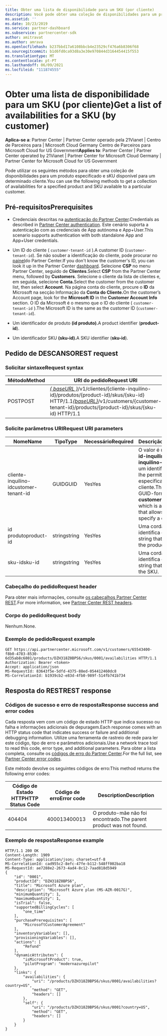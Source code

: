 ```yaml
---
title: Obter uma lista de disponibilidade para um SKU (por cliente)
description: Você pode obter uma coleção de disponibilidades para um produto especificado e SKU pelo cliente usando os identificadores de cliente, produto e SKU.
ms.assetid: ''
ms.date: 10/23/2019
ms.service: partner-dashboard
ms.subservice: partnercenter-sdk
author: amitravat
ms.author: amrava
ms.openlocfilehash: b237bbd17a6108bbcb4e23529cf476a6b8306f68
ms.sourcegitcommit: b1d6fd0ca93d8a3e30e970844d3164454415f553
ms.translationtype: MT
ms.contentlocale: pt-PT
ms.lasthandoff: 06/09/2021
ms.locfileid: "111874555"
---
```

# <a name="get-a-list-of-availabilities-for-a-sku-by-customer"></a><span data-ttu-id="d9b2c-103">Obter uma lista de disponibilidade para um SKU (por cliente)</span><span class="sxs-lookup"><span data-stu-id="d9b2c-103">Get a list of availabilities for a SKU (by customer)</span></span>

<span data-ttu-id="d9b2c-104">**Aplica-se a**: Partner Center | Partner Center operado pela 21Vianet | Centro de Parceiros para | Microsoft Cloud Germany Centro de Parceiros para Microsoft Cloud for US Government</span><span class="sxs-lookup"><span data-stu-id="d9b2c-104">**Applies to**: Partner Center | Partner Center operated by 21Vianet | Partner Center for Microsoft Cloud Germany | Partner Center for Microsoft Cloud for US Government</span></span>

<span data-ttu-id="d9b2c-105">Pode utilizar os seguintes métodos para obter uma coleção de disponibilidades para um produto especificado e sKU disponível para um determinado cliente.</span><span class="sxs-lookup"><span data-stu-id="d9b2c-105">You can use the following methods to get a collection of availabilities for a specified product and SKU available to a particular customer.</span></span>

## <a name="prerequisites"></a><span data-ttu-id="d9b2c-106">Pré-requisitos</span><span class="sxs-lookup"><span data-stu-id="d9b2c-106">Prerequisites</span></span>

- <span data-ttu-id="d9b2c-107">Credenciais descritas na [autenticação do Partner Center](partner-center-authentication.md).</span><span class="sxs-lookup"><span data-stu-id="d9b2c-107">Credentials as described in [Partner Center authentication](partner-center-authentication.md).</span></span> <span data-ttu-id="d9b2c-108">Este cenário suporta a autenticação com as credenciais de App autónoma e App+User.</span><span class="sxs-lookup"><span data-stu-id="d9b2c-108">This scenario supports authentication with both standalone App and App+User credentials.</span></span>

- <span data-ttu-id="d9b2c-109">Um ID do cliente ( `customer-tenant-id` ).</span><span class="sxs-lookup"><span data-stu-id="d9b2c-109">A customer ID (`customer-tenant-id`).</span></span> <span data-ttu-id="d9b2c-110">Se não souber a identificação do cliente, pode procurar no [painel](https://partner.microsoft.com/dashboard)do Partner Center.</span><span class="sxs-lookup"><span data-stu-id="d9b2c-110">If you don't know the customer's ID, you can look it up in the Partner Center [dashboard](https://partner.microsoft.com/dashboard).</span></span> <span data-ttu-id="d9b2c-111">Selecione **CSP** no menu Partner Center, seguido de **Clientes**.</span><span class="sxs-lookup"><span data-stu-id="d9b2c-111">Select **CSP** from the Partner Center menu, followed by **Customers**.</span></span> <span data-ttu-id="d9b2c-112">Selecione o cliente da lista de clientes e, em seguida, selecione **Conta.**</span><span class="sxs-lookup"><span data-stu-id="d9b2c-112">Select the customer from the customer list, then select **Account**.</span></span> <span data-ttu-id="d9b2c-113">Na página conta do cliente, procure o **ID** da Microsoft na secção Informação da **Conta do Cliente.**</span><span class="sxs-lookup"><span data-stu-id="d9b2c-113">On the customer’s Account page, look for the **Microsoft ID** in the **Customer Account Info** section.</span></span> <span data-ttu-id="d9b2c-114">O ID da Microsoft é o mesmo que o ID do cliente ( `customer-tenant-id` ).</span><span class="sxs-lookup"><span data-stu-id="d9b2c-114">The Microsoft ID is the same as the customer ID  (`customer-tenant-id`).</span></span>

- <span data-ttu-id="d9b2c-115">Um identificador de produto **(id produto).**</span><span class="sxs-lookup"><span data-stu-id="d9b2c-115">A product identifier (**product-id**).</span></span>

- <span data-ttu-id="d9b2c-116">Um identificador SKU **(sku-id).**</span><span class="sxs-lookup"><span data-stu-id="d9b2c-116">A SKU identifier (**sku-id**).</span></span>

## <a name="rest-request"></a><span data-ttu-id="d9b2c-117">Pedido de DESCANSO</span><span class="sxs-lookup"><span data-stu-id="d9b2c-117">REST request</span></span>

### <a name="request-syntax"></a><span data-ttu-id="d9b2c-118">Solicitar sintaxe</span><span class="sxs-lookup"><span data-stu-id="d9b2c-118">Request syntax</span></span>

| <span data-ttu-id="d9b2c-119">Método</span><span class="sxs-lookup"><span data-stu-id="d9b2c-119">Method</span></span> | <span data-ttu-id="d9b2c-120">URI do pedido</span><span class="sxs-lookup"><span data-stu-id="d9b2c-120">Request URI</span></span>                                                                                                                 |
|--------|-----------------------------------------------------------------------------------------------------------------------------|
| <span data-ttu-id="d9b2c-121">POST</span><span class="sxs-lookup"><span data-stu-id="d9b2c-121">POST</span></span>   | <span data-ttu-id="d9b2c-122">[*\{ baseURL \}*](partner-center-rest-urls.md)/v1/clientes/{cliente-inquilino-id}/produtos/{product-id}/skus/{sku-id} HTTP/1.1</span><span class="sxs-lookup"><span data-stu-id="d9b2c-122">[*\{baseURL\}*](partner-center-rest-urls.md)/v1/customers/{customer-tenant-id}/products/{product-id}/skus/{sku-id} HTTP/1.1</span></span> |

### <a name="request-uri-parameters"></a><span data-ttu-id="d9b2c-123">Solicite parâmetros URI</span><span class="sxs-lookup"><span data-stu-id="d9b2c-123">Request URI parameters</span></span>

| <span data-ttu-id="d9b2c-124">Nome</span><span class="sxs-lookup"><span data-stu-id="d9b2c-124">Name</span></span>               | <span data-ttu-id="d9b2c-125">Tipo</span><span class="sxs-lookup"><span data-stu-id="d9b2c-125">Type</span></span> | <span data-ttu-id="d9b2c-126">Necessário</span><span class="sxs-lookup"><span data-stu-id="d9b2c-126">Required</span></span> | <span data-ttu-id="d9b2c-127">Descrição</span><span class="sxs-lookup"><span data-stu-id="d9b2c-127">Description</span></span>                                                                                 |
|--------------------|------|----------|---------------------------------------------------------------------------------------------|
| <span data-ttu-id="d9b2c-128">cliente-inquilino-id</span><span class="sxs-lookup"><span data-stu-id="d9b2c-128">customer-tenant-id</span></span> | <span data-ttu-id="d9b2c-129">GUID</span><span class="sxs-lookup"><span data-stu-id="d9b2c-129">GUID</span></span> | <span data-ttu-id="d9b2c-130">Yes</span><span class="sxs-lookup"><span data-stu-id="d9b2c-130">Yes</span></span> | <span data-ttu-id="d9b2c-131">O valor é um **cliente-id-inquilino-inquilino-id,** que é um identificador que lhe permite especificar um cliente.</span><span class="sxs-lookup"><span data-stu-id="d9b2c-131">The value is a GUID-formatted **customer-tenant-id**, which is an identifier that allows you to specify a customer.</span></span> |
| <span data-ttu-id="d9b2c-132">id produto</span><span class="sxs-lookup"><span data-stu-id="d9b2c-132">product-id</span></span> | <span data-ttu-id="d9b2c-133">string</span><span class="sxs-lookup"><span data-stu-id="d9b2c-133">string</span></span> | <span data-ttu-id="d9b2c-134">Yes</span><span class="sxs-lookup"><span data-stu-id="d9b2c-134">Yes</span></span> | <span data-ttu-id="d9b2c-135">Uma corda que identifica o produto.</span><span class="sxs-lookup"><span data-stu-id="d9b2c-135">A string that identifies the product.</span></span> |
| <span data-ttu-id="d9b2c-136">sku-id</span><span class="sxs-lookup"><span data-stu-id="d9b2c-136">sku-id</span></span> | <span data-ttu-id="d9b2c-137">string</span><span class="sxs-lookup"><span data-stu-id="d9b2c-137">string</span></span> | <span data-ttu-id="d9b2c-138">Yes</span><span class="sxs-lookup"><span data-stu-id="d9b2c-138">Yes</span></span> | <span data-ttu-id="d9b2c-139">Uma corda que identifica o SKU.</span><span class="sxs-lookup"><span data-stu-id="d9b2c-139">A string that identifies the SKU.</span></span> |

### <a name="request-header"></a><span data-ttu-id="d9b2c-140">Cabeçalho do pedido</span><span class="sxs-lookup"><span data-stu-id="d9b2c-140">Request header</span></span>

<span data-ttu-id="d9b2c-141">Para obter mais informações, consulte [os cabeçalhos Partner Center REST](headers.md).</span><span class="sxs-lookup"><span data-stu-id="d9b2c-141">For more information, see [Partner Center REST headers](headers.md).</span></span>

### <a name="request-body"></a><span data-ttu-id="d9b2c-142">Corpo do pedido</span><span class="sxs-lookup"><span data-stu-id="d9b2c-142">Request body</span></span>

<span data-ttu-id="d9b2c-143">Nenhum.</span><span class="sxs-lookup"><span data-stu-id="d9b2c-143">None.</span></span>

### <a name="request-example"></a><span data-ttu-id="d9b2c-144">Exemplo de pedido</span><span class="sxs-lookup"><span data-stu-id="d9b2c-144">Request example</span></span>

```http
GET https://api.partnercenter.microsoft.com/v1/customers/65543400-f8b0-4783-8530-6d35ab8c6801/products/DZH318Z0BPS6/skus/0001/availabilities HTTP/1.1
Authorization: Bearer <token>
Accept: application/json
MS-RequestId: 83643f5e-5dfd-4375-88ed-054412460dc8
MS-CorrelationId: b1939cb2-e83d-4fb0-989f-514fb741b734
```

## <a name="rest-response"></a><span data-ttu-id="d9b2c-145">Resposta do REST</span><span class="sxs-lookup"><span data-stu-id="d9b2c-145">REST response</span></span>

### <a name="response-success-and-error-codes"></a><span data-ttu-id="d9b2c-146">Códigos de sucesso e erro de resposta</span><span class="sxs-lookup"><span data-stu-id="d9b2c-146">Response success and error codes</span></span>

<span data-ttu-id="d9b2c-147">Cada resposta vem com um código de estado HTTP que indica sucesso ou falha e informações adicionais de depuragem.</span><span class="sxs-lookup"><span data-stu-id="d9b2c-147">Each response comes with an HTTP status code that indicates success or failure and additional debugging information.</span></span> <span data-ttu-id="d9b2c-148">Utilize uma ferramenta de rastreio de rede para ler este código, tipo de erro e parâmetros adicionais.</span><span class="sxs-lookup"><span data-stu-id="d9b2c-148">Use a network trace tool to read this code, error type, and additional parameters.</span></span> <span data-ttu-id="d9b2c-149">Para obter a lista completa, consulte os [códigos de erro do Partner Center](error-codes.md).</span><span class="sxs-lookup"><span data-stu-id="d9b2c-149">For the full list, see [Partner Center error codes](error-codes.md).</span></span>

<span data-ttu-id="d9b2c-150">Este método devolve os seguintes códigos de erro:</span><span class="sxs-lookup"><span data-stu-id="d9b2c-150">This method returns the following error codes:</span></span>

| <span data-ttu-id="d9b2c-151">Código de Estado HTTP</span><span class="sxs-lookup"><span data-stu-id="d9b2c-151">HTTP Status Code</span></span> | <span data-ttu-id="d9b2c-152">Código de erro</span><span class="sxs-lookup"><span data-stu-id="d9b2c-152">Error code</span></span> | <span data-ttu-id="d9b2c-153">Description</span><span class="sxs-lookup"><span data-stu-id="d9b2c-153">Description</span></span> |
|------------------|------------|-------------|
| <span data-ttu-id="d9b2c-154">404</span><span class="sxs-lookup"><span data-stu-id="d9b2c-154">404</span></span> | <span data-ttu-id="d9b2c-155">400013</span><span class="sxs-lookup"><span data-stu-id="d9b2c-155">400013</span></span> | <span data-ttu-id="d9b2c-156">O produto-mãe não foi encontrado.</span><span class="sxs-lookup"><span data-stu-id="d9b2c-156">The parent product was not found.</span></span> |

### <a name="response-example"></a><span data-ttu-id="d9b2c-157">Exemplo de resposta</span><span class="sxs-lookup"><span data-stu-id="d9b2c-157">Response example</span></span>

```http
HTTP/1.1 200 OK
Content-Length: 1909
Content-Type: application/json; charset=utf-8
MS-CorrelationId: cad955c2-8efc-47fe-b112-548ff002ba18
MS-RequestId: ae7288e2-2673-4ad4-8c12-7aad818d5949
{
    "id": "0001",
    "productId": "DZH318Z0BPS6",
    "title": "Microsoft Azure plan",
    "description": "Microsoft Azure plan (MS-AZR-0017G)",
    "minimumQuantity": 1,
    "maximumQuantity": 1,
    "isTrial": false,
    "supportedBillingCycles": [
        "one_time"
    ],
    "purchasePrerequisites": [
        "MicrosoftCustomerAgreement"
    ],
    "inventoryVariables": [],
    "provisioningVariables": [],
    "actions": [
        "Refund"
    ],
    "dynamicAttributes": {
        "isMicrosoftProduct": true,
        "pilotProgram": "modernazurepilot"
    },
    "links": {
        "availabilities": {
            "uri": "/products/DZH318Z0BPS6/skus/0001/availabilities?country=US",
            "method": "GET",
            "headers": []
        },
        "self": {
            "uri": "/products/DZH318Z0BPS6/skus/0001?country=US",
            "method": "GET",
            "headers": []
        }
    }
}
```
